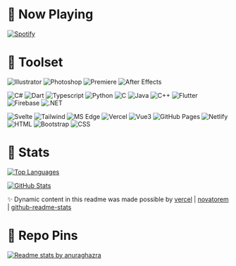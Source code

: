 # 🌌 Now Playing

[![Spotify](https://novatorem-az-21.vercel.app/api/spotify)](https://open.spotify.com/user/Az21)

# 🚀 Toolset

![Illustrator](https://img.shields.io/badge/Vector-Illustrator-FF9A00?style=for-the-badge&logo=adobe%20illustrator&logoColor=fff)
![Photoshop](https://img.shields.io/badge/Raster-Photoshop-31A8FF?style=for-the-badge&logo=adobe%20photoshop&logoColor=fff)
![Premiere](https://img.shields.io/badge/Video-Premiere%20Pro-9999FF?style=for-the-badge&logo=adobe%20premiere%20pro&logoColor=fff)
![After Effects](https://img.shields.io/badge/Animate-After%20Effects-9999FF?style=for-the-badge&logo=adobe%20after%20effects&logoColor=fff)

![C#](https://img.shields.io/badge/Lang-C%20Sharp-95478E?style=for-the-badge&logo=c%20sharp&logoColor=fff)
![Dart](https://img.shields.io/badge/Lang-Dart-1EB5F5?style=for-the-badge&logo=dart&logoColor=fff)
![Typescript](https://img.shields.io/badge/Lang-Typescript-3178C6?style=for-the-badge&logo=typescript&logoColor=fff)
![Python](https://img.shields.io/badge/Lang-Python-F7BD2F?style=for-the-badge&logo=python&logoColor=fff)
![C](https://img.shields.io/badge/Lang-C-005597?style=for-the-badge&logo=c&logoColor=fff)
![Java](https://img.shields.io/badge/Lang-Java-007396?style=for-the-badge&logo=java&logoColor=fff)
![C++](https://img.shields.io/badge/Lang-C++-005597?style=for-the-badge&logo=c%2B%2B&logoColor=fff)
![Flutter](https://img.shields.io/badge/SDK-Flutter-1EB5F5?style=for-the-badge&logo=flutter&logoColor=fff)
![Firebase](https://img.shields.io/badge/DEV-Firebase-FFCB2D?style=for-the-badge&logo=firebase&logoColor=fff)
![.NET](https://img.shields.io/badge/Framework-.NET-512BD4?style=for-the-badge&logo=.net&logoColor=fff)

![Svelte](https://img.shields.io/badge/Framework-Svelte-F73C00?style=for-the-badge&logo=svelte&logoColor=fff)
![Tailwind](https://img.shields.io/badge/Library-Tailwind%20CSS-06B6D4?style=for-the-badge&logo=tailwind%20css&logoColor=fff)
![MS Edge](https://img.shields.io/badge/Debug-MS%20Edge-3AC769?style=for-the-badge&logo=microsoft%20edge&logoColor=fff)
![Vercel](https://img.shields.io/badge/Deploy-Vercel-302F2F?style=for-the-badge&logo=vercel&logoColor=fff)
![Vue3](https://img.shields.io/badge/Framework-Vue-3FB27F?style=for-the-badge&logo=vue%20dot%20js&logoColor=fff)
![GitHub Pages](https://img.shields.io/badge/Deploy-Github%20Pages-302F2F?style=for-the-badge&logo=github&logoColor=fff)
![Netlify](https://img.shields.io/badge/Deploy-Netlify-31B5BA?style=for-the-badge&logo=netlify&logoColor=fff)
![HTML](https://img.shields.io/badge/Markup-HTML-E96228?style=for-the-badge&logo=html5&logoColor=fff)
![Bootstrap](https://img.shields.io/badge/Library-Bootstrap-533B78?style=for-the-badge&logo=bootstrap&logoColor=fff)
![CSS](https://img.shields.io/badge/Style-CSS-2862E9?style=for-the-badge&logo=css3&logoColor=fff)

# 🎴 Stats

[![Top Languages](https://github-readme-stats-az-21.vercel.app/api/top-langs/?username=Az-21&hide=jupyter%20notebook&langs_count=8&layout=compact&theme=tokyonight)](https://github.com/Az-21/github-readme-stats)

[![GitHub Stats](https://github-readme-stats-az-21.vercel.app/api?username=Az-21&count_private=true&show_icons=true&theme=tokyonight)](https://github.com/Az-21/github-readme-stats)

✨ Dynamic content in this readme was made possible by [vercel](https://github.com/vercel/vercel) | [novatorem](https://github.com/novatorem/novatorem) | [github-readme-stats](https://github.com/anuraghazra/github-readme-stats)

# 🌸 Repo Pins

[![Readme stats by anuraghazra](https://github-readme-stats-az-21.vercel.app/api/pin/?username=Az-21&repo=flutter-snippets&theme=tokyonight)](https://github.com/Az-21/flutter-snippets)
